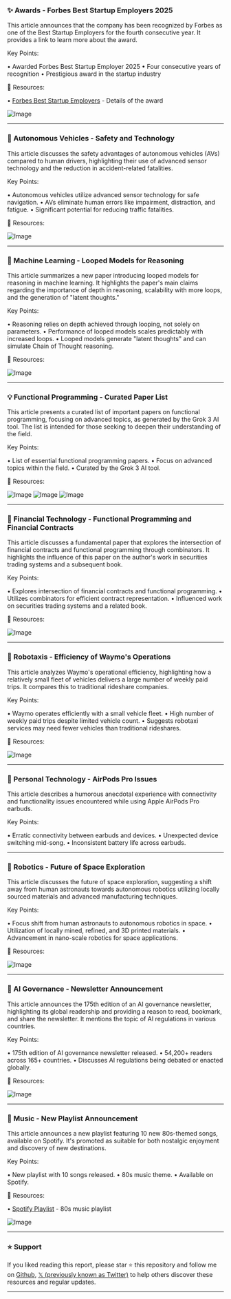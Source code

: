 ### ✨ Awards - Forbes Best Startup Employers 2025

This article announces that the company has been recognized by Forbes as one of the Best Startup Employers for the fourth consecutive year.  It provides a link to learn more about the award.

Key Points:

• Awarded Forbes Best Startup Employer 2025
• Four consecutive years of recognition
• Prestigious award in the startup industry


🔗 Resources:

• [Forbes Best Startup Employers](https://forbes.com/lists/americas-best-startup-employers/...) -  Details of the award

![Image](https://pbs.twimg.com/media/GlN7zZmXMAAt3Lu?format=jpg&name=small)


---
### 🤖 Autonomous Vehicles - Safety and Technology

This article discusses the safety advantages of autonomous vehicles (AVs) compared to human drivers, highlighting their use of advanced sensor technology and the reduction in accident-related fatalities.

Key Points:

• Autonomous vehicles utilize advanced sensor technology for safe navigation.
• AVs eliminate human errors like impairment, distraction, and fatigue.
•  Significant potential for reducing traffic fatalities.


🔗 Resources:

![Image](https://pbs.twimg.com/media/GlSiVvgWAAAyxif?format=jpg&name=small)


---
### 🤖 Machine Learning - Looped Models for Reasoning

This article summarizes a new paper introducing looped models for reasoning in machine learning.  It highlights the paper's main claims regarding the importance of depth in reasoning, scalability with more loops, and the generation of "latent thoughts."

Key Points:

• Reasoning relies on depth achieved through looping, not solely on parameters.
• Performance of looped models scales predictably with increased loops.
• Looped models generate "latent thoughts" and can simulate Chain of Thought reasoning.


🔗 Resources:

![Image](https://pbs.twimg.com/media/GlIx4YgWsAAUSKF?format=png&name=small)


---
### 💡 Functional Programming - Curated Paper List

This article presents a curated list of important papers on functional programming, focusing on advanced topics, as generated by the Grok 3 AI tool.  The list is intended for those seeking to deepen their understanding of the field.


Key Points:

• List of essential functional programming papers.
• Focus on advanced topics within the field.
• Curated by the Grok 3 AI tool.


🔗 Resources:

![Image](https://pbs.twimg.com/media/GlK2-5rXYAAC9yF?format=jpg&name=small)
![Image](https://pbs.twimg.com/media/GlK2-5RbIAA-p1p?format=jpg&name=360x360)
![Image](https://pbs.twimg.com/media/GlK2-59WYAA8oNk?format=jpg&name=360x360)


---
### 🤖 Financial Technology - Functional Programming and Financial Contracts

This article discusses a fundamental paper that explores the intersection of financial contracts and functional programming through combinators.  It highlights the influence of this paper on the author's work in securities trading systems and a subsequent book.

Key Points:

• Explores intersection of financial contracts and functional programming.
• Utilizes combinators for efficient contract representation.
• Influenced work on securities trading systems and a related book.


🔗 Resources:

![Image](https://pbs.twimg.com/media/GlHu_9raAAApg5U?format=png&name=small)


---
### 🤖 Robotaxis - Efficiency of Waymo's Operations

This article analyzes Waymo's operational efficiency, highlighting how a relatively small fleet of vehicles delivers a large number of weekly paid trips. It compares this to traditional rideshare companies.

Key Points:

• Waymo operates efficiently with a small vehicle fleet.
• High number of weekly paid trips despite limited vehicle count.
• Suggests robotaxi services may need fewer vehicles than traditional rideshares.


🔗 Resources:

![Image](https://pbs.twimg.com/media/GlID5V-WMAArLvY.jpg)


---
### 🤖 Personal Technology - AirPods Pro Issues

This article describes a humorous anecdotal experience with connectivity and functionality issues encountered while using Apple AirPods Pro earbuds.

Key Points:

• Erratic connectivity between earbuds and devices.
• Unexpected device switching mid-song.
• Inconsistent battery life across earbuds.


---
### 🤖 Robotics - Future of Space Exploration

This article discusses the future of space exploration, suggesting a shift away from human astronauts towards autonomous robotics utilizing locally sourced materials and advanced manufacturing techniques.

Key Points:

• Focus shift from human astronauts to autonomous robotics in space.
• Utilization of locally mined, refined, and 3D printed materials.
• Advancement in nano-scale robotics for space applications.


🔗 Resources:

![Image](https://pbs.twimg.com/tweet_video_thumb/GlGFa8SWAAA3uUJ.jpg)


---
### 🤖 AI Governance - Newsletter Announcement

This article announces the 175th edition of an AI governance newsletter, highlighting its global readership and providing a reason to read, bookmark, and share the newsletter.  It mentions the topic of AI regulations in various countries.


Key Points:

• 175th edition of AI governance newsletter released.
• 54,200+ readers across 165+ countries.
• Discusses AI regulations being debated or enacted globally.


🔗 Resources:

![Image](https://pbs.twimg.com/media/GlEaea7XIAAtP-W?format=jpg&name=small)


---
### 🚀 Music - New Playlist Announcement

This article announces a new playlist featuring 10 new 80s-themed songs, available on Spotify.  It's promoted as suitable for both nostalgic enjoyment and discovery of new destinations.

Key Points:

• New playlist with 10 songs released.
• 80s music theme.
• Available on Spotify.


🔗 Resources:

• [Spotify Playlist](https://open.spotify.com/playlist/5xIsfs0Eh5dis9Rf3aU2zm?si=8a9cab89d81f4abc...) - 80s music playlist

![Image](https://pbs.twimg.com/media/GlGCoxVW4AAPObH?format=jpg&name=small)


---

### ⭐️ Support

If you liked reading this report, please star ⭐️ this repository and follow me on [Github](https://github.com/Drix10), [𝕏 (previously known as Twitter)](https://x.com/DRIX_10_) to help others discover these resources and regular updates.

---